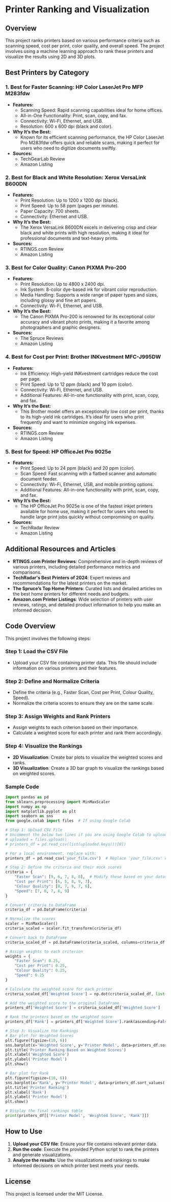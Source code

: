 
# Printer Ranking and Visualization

## Overview

This project ranks printers based on various performance criteria such as scanning speed, cost per print, color quality, and overall speed. The project involves using a machine learning approach to rank these printers and visualize the results using 2D and 3D plots.

## Best Printers by Category

### 1. Best for Faster Scanning: HP Color LaserJet Pro MFP M283fdw
- **Features:**
  - Scanning Speed: Rapid scanning capabilities ideal for home offices.
  - All-in-One Functionality: Print, scan, copy, and fax.
  - Connectivity: Wi-Fi, Ethernet, and USB.
  - Resolution: 600 x 600 dpi (black and color).
- **Why It’s the Best:**
  - Known for its efficient scanning performance, the HP Color LaserJet Pro M283fdw offers quick and reliable scans, making it perfect for users who need to digitize documents swiftly.
- **Sources:**
  - TechGearLab Review
  - Amazon Listing

### 2. Best for Black and White Resolution: Xerox VersaLink B600DN
- **Features:**
  - Print Resolution: Up to 1200 x 1200 dpi (black).
  - Print Speed: Up to 58 ppm (pages per minute).
  - Paper Capacity: 700 sheets.
  - Connectivity: Ethernet and USB.
- **Why It’s the Best:**
  - The Xerox VersaLink B600DN excels in delivering crisp and clear black and white prints with high resolution, making it ideal for professional documents and text-heavy prints.
- **Sources:**
  - RTINGS.com Review
  - Amazon Listing

### 3. Best for Color Quality: Canon PIXMA Pro-200
- **Features:**
  - Print Resolution: Up to 4800 x 2400 dpi.
  - Ink System: 8-color dye-based ink for vibrant color reproduction.
  - Media Handling: Supports a wide range of paper types and sizes, including glossy and fine art papers.
  - Connectivity: Wi-Fi, Ethernet, and USB.
- **Why It’s the Best:**
  - The Canon PIXMA Pro-200 is renowned for its exceptional color accuracy and vibrant photo prints, making it a favorite among photographers and graphic designers.
- **Sources:**
  - The Spruce Reviews
  - Amazon Listing

### 4. Best for Cost per Print: Brother INKvestment MFC-J995DW
- **Features:**
  - Ink Efficiency: High-yield INKvestment cartridges reduce the cost per page.
  - Print Speed: Up to 12 ppm (black) and 10 ppm (color).
  - Connectivity: Wi-Fi, Ethernet, and USB.
  - Additional Features: All-in-one functionality with print, scan, copy, and fax.
- **Why It’s the Best:**
  - This Brother model offers an exceptionally low cost per print, thanks to its high-yield ink cartridges. It’s ideal for users who print frequently and want to minimize ongoing ink expenses.
- **Sources:**
  - RTINGS.com Review
  - Amazon Listing

### 5. Best for Speed: HP OfficeJet Pro 9025e
- **Features:**
  - Print Speed: Up to 24 ppm (black) and 20 ppm (color).
  - Scan Speed: Fast scanning with a flatbed scanner and automatic document feeder.
  - Connectivity: Wi-Fi, Ethernet, USB, and mobile printing options.
  - Additional Features: All-in-one functionality with print, scan, copy, and fax.
- **Why It’s the Best:**
  - The HP OfficeJet Pro 9025e is one of the fastest inkjet printers available for home use, making it perfect for users who need to handle large print jobs quickly without compromising on quality.
- **Sources:**
  - TechRadar Review
  - Amazon Listing

## Additional Resources and Articles
- **RTINGS.com Printer Reviews**: Comprehensive and in-depth reviews of various printers, including detailed performance metrics and comparisons.
- **TechRadar's Best Printers of 2024**: Expert reviews and recommendations for the latest printers on the market.
- **The Spruce’s Top Home Printers**: Curated lists and detailed articles on the best home printers for different needs and budgets.
- **Amazon.com Printer Listings**: Wide selection of printers with user reviews, ratings, and detailed product information to help you make an informed decision.

## Code Overview

This project involves the following steps:

### Step 1: Load the CSV File
- Upload your CSV file containing printer data. This file should include information on various printers and their features.

### Step 2: Define and Normalize Criteria
- Define the criteria (e.g., Faster Scan, Cost per Print, Colour Quality, Speed).
- Normalize the criteria scores to ensure they are on the same scale.

### Step 3: Assign Weights and Rank Printers
- Assign weights to each criterion based on their importance.
- Calculate a weighted score for each printer and rank them accordingly.

### Step 4: Visualize the Rankings
- **2D Visualization**: Create bar plots to visualize the weighted scores and ranks.
- **3D Visualization**: Create a 3D bar graph to visualize the rankings based on weighted scores.

### Sample Code

```python
import pandas as pd
from sklearn.preprocessing import MinMaxScaler
import numpy as np
import matplotlib.pyplot as plt
import seaborn as sns
from google.colab import files  # If using Google Colab

# Step 1: Upload CSV File
# Uncomment the below two lines if you are using Google Colab to upload the file
# uploaded = files.upload() 
# printers_df = pd.read_csv(list(uploaded.keys())[0])

# For a local environment, replace with:
printers_df = pd.read_csv('your_file.csv')  # Replace 'your_file.csv' with your actual file path

# Step 2: Define the criteria and their mock scores
criteria = {
    "Faster Scan": [9, 6, 7, 8, 8],  # Modify these based on your dataset
    "Cost per Print": [6, 5, 8, 9, 7],
    "Colour Quality": [8, 7, 9, 7, 6],
    "Speed": [7, 8, 7, 6, 9]
}

# Convert criteria to DataFrame
criteria_df = pd.DataFrame(criteria)

# Normalize the scores
scaler = MinMaxScaler()
criteria_scaled = scaler.fit_transform(criteria_df)

# Convert back to DataFrame
criteria_scaled_df = pd.DataFrame(criteria_scaled, columns=criteria_df.columns)

# Assign weights to each criterion
weights = {
    "Faster Scan": 0.25,
    "Cost per Print": 0.25,
    "Colour Quality": 0.25,
    "Speed": 0.25
}

# Calculate the weighted score for each printer
criteria_scaled_df['Weighted Score'] = np.dot(criteria_scaled_df, list(weights.values()))

# Add the weighted score to the original DataFrame
printers_df['Weighted Score'] = criteria_scaled_df['Weighted Score']

# Rank the printers based on the weighted score
printers_df['Rank'] = printers_df['Weighted Score'].rank(ascending=False)

# Step 3: Visualize the Rankings
# Bar plot for Weighted Scores
plt.figure(figsize=(10, 6))
sns.barplot(x='Weighted Score', y='Printer Model', data=printers_df.sort_values('Rank', ascending=True), palette='viridis')
plt.title('Printer Ranking Based on Weighted Scores')
plt.xlabel('Weighted Score')
plt.ylabel('Printer Model')
plt.show()

# Bar plot for Rank
plt.figure(figsize=(10, 6))
sns.barplot(x='Rank', y='Printer Model', data=printers_df.sort_values('Rank', ascending=True), palette='viridis')
plt.title('Printer Ranking')
plt.xlabel('Rank')
plt.ylabel('Printer Model')
plt.show()

# Display the final rankings table
print(printers_df[['Printer Model', 'Weighted Score', 'Rank']])
```

## How to Use
1. **Upload your CSV file**: Ensure your file contains relevant printer data.
2. **Run the code**: Execute the provided Python script to rank the printers and generate visualizations.
3. **Analyze the results**: Use the visualizations and rankings to make informed decisions on which printer best meets your needs.

## License
This project is licensed under the MIT License.
